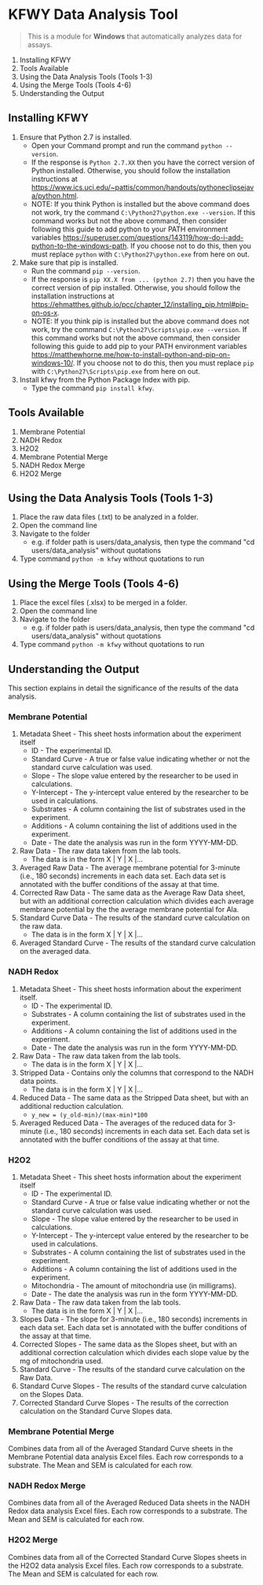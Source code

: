 # KFWY Data Analysis Tool

> This is a module for **Windows** that automatically analyzes data for assays.

1. Installing KFWY
2. Tools Available
3. Using the Data Analysis Tools (Tools 1-3)
4. Using the Merge Tools (Tools 4-6)
5. Understanding the Output

## Installing KFWY
1. Ensure that Python 2.7 is installed.
    * Open your Command prompt and run the command `python --version`.
    * If the response is `Python 2.7.XX` then you have the correct version of Python installed. Otherwise, you should follow the installation instructions at https://www.ics.uci.edu/~pattis/common/handouts/pythoneclipsejava/python.html.
    * NOTE: If you think Python is installed but the above command does not work, try the command `C:\Python27\python.exe --version`. If this command works but not the above command, then consider following this guide to add python to your PATH environment variables https://superuser.com/questions/143119/how-do-i-add-python-to-the-windows-path. If you choose not to do this, then you must replace `python` with `C:\Python27\python.exe` from here on out.
2. Make sure that pip is installed.
    * Run the command `pip --version`.
    * If the response is `pip XX.X from ... (python 2.7)` then you have the correct version of pip installed. Otherwise, you should follow the installation instructions at https://ehmatthes.github.io/pcc/chapter_12/installing_pip.html#pip-on-os-x.
    * NOTE: If you think pip is installed but the above command does not work, try the command
    `C:\Python27\Scripts\pip.exe --version`. If this command works but not the above command, then consider following this guide to add pip to your PATH environment variables https://matthewhorne.me/how-to-install-python-and-pip-on-windows-10/. If you choose not to do this, then you must replace `pip` with `C:\Python27\Scripts\pip.exe` from here on out.
3. Install kfwy from the Python Package Index with pip.
    * Type the command `pip install kfwy`.

## Tools Available
1. Membrane Potential
2. NADH Redox
3. H2O2
4. Membrane Potential Merge
5. NADH Redox Merge
6. H2O2 Merge

## Using the Data Analysis Tools (Tools 1-3)
1. Place the raw data files (.txt) to be analyzed in a folder.
2. Open the command line
3. Navigate to the folder 
    * e.g. if folder path is users/data_analysis, then type the command "cd users/data_analysis" without quotations
4. Type command `python -m kfwy` without quotations to run

## Using the Merge Tools (Tools 4-6)
1. Place the excel files (.xlsx) to be merged in a folder.
2. Open the command line
3. Navigate to the folder 
    * e.g. if folder path is users/data_analysis, then type the command "cd users/data_analysis" without quotations
4. Type command `python -m kfwy` without quotations to run

## Understanding the Output
This section explains in detail the significance of the results of the data analysis.

### Membrane Potential
1. Metadata Sheet - This sheet hosts information about the experiment itself
    * ID - The experimental ID.
    * Standard Curve - A true or false value indicating whether or not the standard curve calculation was used.
    * Slope - The slope value entered by the researcher to be used in calculations.
    * Y-Intercept - The y-intercept value entered by the researcher to be used in calculations.
    * Substrates - A column containing the list of substrates used in the experiment.
    * Additions - A column containing the list of additions used in the experiment.
    * Date - The date the analysis was run in the form YYYY-MM-DD.
2. Raw Data - The raw data taken from the lab tools.
    * The data is in the form  X | Y | X |...
3. Averaged Raw Data - The average membrane potential for 3-minute (i.e., 180 seconds) increments in each data set. Each data set is annotated with the buffer conditions of the assay at that time.
4. Corrected Raw Data - The same data as the Average Raw Data sheet, but with an additional correction calculation which divides each average membrane potential by the the average membrane potential for Ala.
5. Standard Curve Data - The results of the standard curve calculation on the raw data.
    * The data is in the form  X | Y | X |...
6. Averaged Standard Curve - The results of the standard curve calculation on the averaged data.

### NADH Redox
1. Metadata Sheet - This sheet hosts information about the experiment itself.
    * ID - The experimental ID.
    * Substrates - A column containing the list of substrates used in the experiment.
    * Additions - A column containing the list of additions used in the experiment.
    * Date - The date the analysis was run in the form YYYY-MM-DD.
2. Raw Data - The raw data taken from the lab tools. 
    * The data is in the form  X | Y | X |...
3. Stripped Data - Contains only the columns that correspond to the NADH data points. 
    * The data is in the form  X | Y | X |...
4. Reduced Data - The same data as the Stripped Data sheet, but with an additional reduction calculation.
    * `y_new = (y_old-min)/(max-min)*100`
5. Averaged Reduced Data - The averages of the reduced data for 3-minute (i.e., 180 seconds) increments in each data set. Each data set is annotated with the buffer conditions of the assay at that time.

### H2O2
1. Metadata Sheet - This sheet hosts information about the experiment itself
    * ID - The experimental ID.
    * Standard Curve - A true or false value indicating whether or not the standard curve calculation was used.
    * Slope - The slope value entered by the researcher to be used in calculations.
    * Y-Intercept - The y-intercept value entered by the researcher to be used in calculations.
    * Substrates - A column containing the list of substrates used in the experiment.
    * Additions - A column containing the list of additions used in the experiment.
    * Mitochondria - The amount of mitochondria use (in milligrams).
    * Date - The date the analysis was run in the form YYYY-MM-DD.
2. Raw Data - The raw data taken from the lab tools.
    * The data is in the form  X | Y | X |...
3. Slopes Data - The slope for 3-minute (i.e., 180 seconds) increments in each data set. Each data set is annotated with the buffer conditions of the assay at that time.
4. Corrected Slopes - The same data as the Slopes sheet, but with an additional correction calculation which divides each slope value by the mg of mitochondria used.
5. Standard Curve - The results of the standard curve calculation on the Raw Data.
6. Standard Curve Slopes - The results of the standard curve calculation on the Slopes Data.
7. Corrected Standard Curve Slopes - The results of the correction calculation on the Standard Curve Slopes data.

### Membrane Potential Merge
Combines data from all of the Averaged Standard Curve sheets in the Membrane Potential data analysis Excel files. Each row corresponds to a substrate. The Mean and SEM is calculated for each row.

### NADH Redox Merge
Combines data from all of the Averaged Reduced Data sheets in the NADH Redox data analysis Excel files. Each row corresponds to a substrate. The Mean and SEM is calculated for each row.

### H2O2 Merge
Combines data from all of the Corrected Standard Curve Slopes sheets in the H2O2 data analysis Excel files. Each row corresponds to a substrate. The Mean and SEM is calculated for each row.
